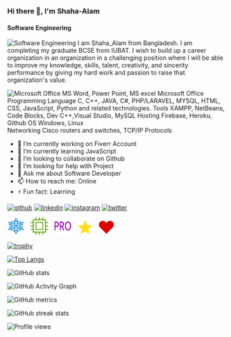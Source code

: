 ### Hi there 👋, I'm Shaha-Alam
#### Software Engineering
![Software Engineering](https://pbs.twimg.com/profile_images/1378600091104108550/Fx0gBOz4_400x400.jpg) 
I am Shaha_Alam from Bangladesh. I am completing my graduate BCSE from IUBAT. I wish to build up a career organization in an organization in a challenging position where I will be able to improve my knowledge, skills, talent, creativity, and sincerity performance by giving my hard work and passion to raise that organization's value.

![Microsoft Office](https://pbs.twimg.com/profile_images/1378600091104108550/Fx0gBOz4_400x400.jpg) MS Word, Power Point, MS excel
Microsoft Office    
Programming Language  	C, C++, JAVA, C#, PHP/LARAVEL, MYSQL, HTML, CSS, JavaScript, Python and related technologies.
Tools  	XAMPP, NetBeans, Code Blocks, Dev C++,Visual Studio, MySQL
Hosting	Firebase, Heroku, Github
OS  	Windows, Linux  
Networking  	Cisco routers and switches, TCP/IP Protocols  

- 🔭 I’m currently working on Fiverr Account 
- 🌱 I’m currently learning JavaScript 
- 👯 I’m looking to collaborate on Github 
- 🤔 I’m looking for help with Project 
- 💬 Ask me about Software Developer 
- 📫 How to reach me: Online 
- ⚡ Fun fact: Learning 


[<img src='https://cdn.jsdelivr.net/npm/simple-icons@3.0.1/icons/github.svg' alt='github' height='40'>](https://github.com/https://github.com/Shaha-Alam/Shaha-Alam)  [<img src='https://cdn.jsdelivr.net/npm/simple-icons@3.0.1/icons/linkedin.svg' alt='linkedin' height='40'>](https://www.linkedin.com/in/www.linkedin.com/in/shahaalam-sa/)  [<img src='https://cdn.jsdelivr.net/npm/simple-icons@3.0.1/icons/instagram.svg' alt='instagram' height='40'>](https://www.instagram.com/https://www.instagram.com/shahaalam//)  [<img src='https://cdn.jsdelivr.net/npm/simple-icons@3.0.1/icons/twitter.svg' alt='twitter' height='40'>](https://twitter.com/https://twitter.com/shahaalam_sa)  

<a href='https://archiveprogram.github.com/'><img src='https://raw.githubusercontent.com/acervenky/animated-github-badges/master/assets/acbadge.gif' width='40' height='40'></a> <a href='https://docs.github.com/en/developers'><img src='https://raw.githubusercontent.com/acervenky/animated-github-badges/master/assets/devbadge.gif' width='40' height='40'></a> <a href='https://github.com/pricing'><img src='https://raw.githubusercontent.com/acervenky/animated-github-badges/master/assets/pro.gif' width='40' height='40'></a> <a href='https://stars.github.com/'><img src='https://raw.githubusercontent.com/acervenky/animated-github-badges/master/assets/starbadge.gif' width='35' height='35'></a> <a href='https://docs.github.com/en/github/supporting-the-open-source-community-with-github-sponsors'><img src='https://raw.githubusercontent.com/acervenky/animated-github-badges/master/assets/sponsorbadge.gif' width='35' height='35'></a> 

[![trophy](https://github-profile-trophy.vercel.app/?username=https://github.com/Shaha-Alam/Shaha-Alam)](https://github.com/ryo-ma/github-profile-trophy)

[![Top Langs](https://github-readme-stats.vercel.app/api/top-langs/?username=https://github.com/Shaha-Alam/Shaha-Alam)](https://github.com/anuraghazra/github-readme-stats)

![GitHub stats](https://github-readme-stats.vercel.app/api?username=https://github.com/Shaha-Alam/Shaha-Alam&show_icons=true&count_private=true)  

![GitHub Activity Graph](https://activity-graph.herokuapp.com/graph?username=https://github.com/Shaha-Alam/Shaha-Alam)  

![GitHub metrics](https://metrics.lecoq.io/https://github.com/Shaha-Alam/Shaha-Alam)  

![GitHub streak stats](https://github-readme-streak-stats.herokuapp.com/?user=https://github.com/Shaha-Alam/Shaha-Alam)  

![Profile views](https://gpvc.arturio.dev/https://github.com/Shaha-Alam/Shaha-Alam)  
